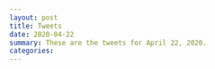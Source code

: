 ```yaml
---
layout: post
title: Tweets
date: 2020-04-22
summary: These are the tweets for April 22, 2020.
categories:
---
```


